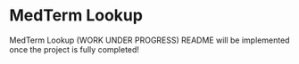 # MedTerm Lookup
MedTerm Lookup (WORK UNDER PROGRESS)
README will be implemented once the project is fully completed!
